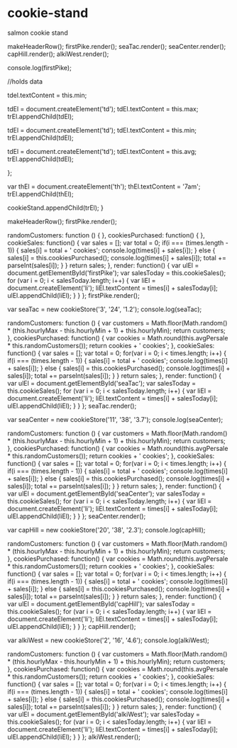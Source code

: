 # cookie-stand
salmon cookie stand

makeHeaderRow();
firstPike.render();
seaTac.render();
seaCenter.render();
capHill.render();
alkiWest.render();

console.log(firstPike);

//holds data

tdel.textContent = this.min;




tdEl = document.createElement('td');
tdEl.textContent = this.max;
trEl.appendChild(tdEl);

tdEl = document.createElement('td');
tdEl.textContent = this.min;
trEl.appendChild(tdEl);

tdEl = document.createElement('td');
tdEl.textContent = this.avg;
trEl.appendChild(tdEl);


};



var thEl = document.createElement('th');
thEl.textContent = '7am';
trEl.appendChild(thEl);

cookieStand.appendChild(trEl);
}

makeHeaderRow();
firstPike.render();










  randomCustomers: function () {
  },
  cookiesPurchased: function() {
  },
  cookieSales: function() {
    var sales = [];
    var total = 0;
      if(i === (times.length - 1)) {
        sales[i] = total + ' cookies';
        console.log(times[i] + sales[i]);
      } else {
        sales[i] = this.cookiesPurchased();
        console.log(times[i] + sales[i]);
        total += parseInt(sales[i]);
      }
    } return sales;
  },
  render: function() {
    var ulEl = document.getElementById('firstPike');
    var salesToday = this.cookieSales();
    for (var i = 0; i < salesToday.length; i++) {
      var liEl = document.createElement('li');
      liEl.textContent = times[i] + salesToday[i];
      ulEl.appendChild(liEl);
    }
  }
};
firstPike.render();

var seaTac = new cookieStore('3', '24', '1.2');
console.log(seaTac);

  randomCustomers: function () {
    var customers = Math.floor(Math.random() *
          (this.hourlyMax - this.hourlyMin + 1) +
          this.hourlyMin);
    return customers;
  },
  cookiesPurchased: function() {
    var cookies = Math.round(this.avgPersale * this.randomCustomers());
    return cookies + ' cookies';
  },
  cookieSales: function() {
    var sales = [];
    var total = 0;
    for(var i = 0; i < times.length; i++) {
      if(i === (times.length - 1)) {
        sales[i] = total + ' cookies';
        console.log(times[i] + sales[i]);
      } else {
        sales[i] = this.cookiesPurchased();
        console.log(times[i] + sales[i]);
        total += parseInt(sales[i]);
      }
    } return sales;
  },
  render: function() {
    var ulEl = document.getElementById('seaTac');
    var salesToday = this.cookieSales();
    for (var i = 0; i < salesToday.length; i++) {
      var liEl = document.createElement('li');
      liEl.textContent = times[i] + salesToday[i];
      ulEl.appendChild(liEl);
    }
  }
};
seaTac.render();

var seaCenter = new cookieStore('11', '38', '3.7');
console.log(seaCenter);

  randomCustomers: function () {
    var customers = Math.floor(Math.random() *
            (this.hourlyMax - this.hourlyMin + 1) +
            this.hourlyMin);
    return customers;
  },
  cookiesPurchased: function() {
    var cookies = Math.round(this.avgPersale * this.randomCustomers());
    return cookies + ' cookies';
  },
  cookieSales: function() {
    var sales = [];
    var total = 0;
    for(var i = 0; i < times.length; i++) {
      if(i === (times.length - 1)) {
        sales[i] = total + ' cookies';
        console.log(times[i] + sales[i]);
      } else {
        sales[i] = this.cookiesPurchased();
        console.log(times[i] + sales[i]);
        total += parseInt(sales[i]);
      }
    } return sales;
  },
  render: function() {
    var ulEl = document.getElementById('seaCenter');
    var salesToday = this.cookieSales();
    for (var i = 0; i < salesToday.length; i++) {
      var liEl = document.createElement('li');
      liEl.textContent = times[i] + salesToday[i];
      ulEl.appendChild(liEl);
    }
  }
};
seaCenter.render();

var capHill = new cookieStore('20', '38', '2.3');
console.log(capHill);

  randomCustomers: function () {
    var customers = Math.floor(Math.random() *
            (this.hourlyMax - this.hourlyMin + 1) +
            this.hourlyMin);
    return customers;
  },
  cookiesPurchased: function() {
    var cookies = Math.round(this.avgPersale * this.randomCustomers());
    return cookies + ' cookies';
  },
  cookieSales: function() {
    var sales = [];
    var total = 0;
    for(var i = 0; i < times.length; i++) {
      if(i === (times.length - 1)) {
        sales[i] = total + ' cookies';
        console.log(times[i] + sales[i]);
      } else {
        sales[i] = this.cookiesPurchased();
        console.log(times[i] + sales[i]);
        total += parseInt(sales[i]);
      }
    } return sales;
  },
  render: function() {
    var ulEl = document.getElementById('capHill');
    var salesToday = this.cookieSales();
    for (var i = 0; i < salesToday.length; i++) {
      var liEl = document.createElement('li');
      liEl.textContent = times[i] + salesToday[i];
      ulEl.appendChild(liEl);
    }
  }
};
capHill.render();

var alkiWest = new cookieStore('2', '16', '4.6');
console.log(alkiWest);

  randomCustomers: function () {
    var customers = Math.floor(Math.random() *
            (this.hourlyMax - this.hourlyMin + 1) +
            this.hourlyMin);
    return customers;
  },
  cookiesPurchased: function() {
    var cookies = Math.round(this.avgPersale * this.randomCustomers());
    return cookies + ' cookies';
  },
  cookieSales: function() {
    var sales = [];
    var total = 0;
    for(var i = 0; i < times.length; i++) {
      if(i === (times.length - 1)) {
        sales[i] = total + ' cookies';
        console.log(times[i] + sales[i]);
      } else {
        sales[i] = this.cookiesPurchased();
        console.log(times[i] + sales[i]);
        total += parseInt(sales[i]);
      }
    } return sales;
  },
  render: function() {
    var ulEl = document.getElementById('alkiWest');
    var salesToday = this.cookieSales();
    for (var i = 0; i < salesToday.length; i++) {
      var liEl = document.createElement('li');
      liEl.textContent = times[i] + salesToday[i];
      ulEl.appendChild(liEl);
    }
  }
};
alkiWest.render();
